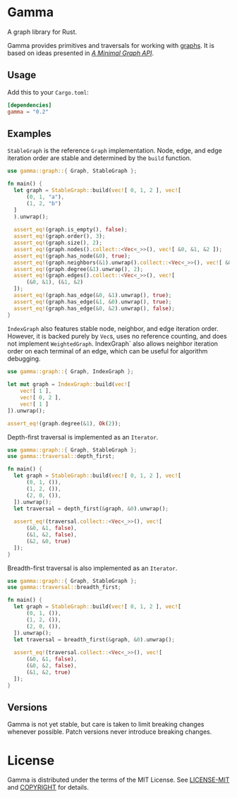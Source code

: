 # Gamma

A graph library for Rust.

Gamma provides primitives and traversals for working with [graphs](https://en.wikipedia.org/wiki/Graph_theory). It is based on ideas presented in *[A Minimal Graph API](https://depth-first.com/articles/2020/01/06/a-minimal-graph-api/)*.

## Usage

Add this to your `Cargo.toml`:

```toml
[dependencies]
gamma = "0.2"
```

## Examples

`StableGraph` is the reference `Graph` implementation. Node, edge, and
edge iteration order are stable and determined by the `build` function.

```rust
use gamma::graph::{ Graph, StableGraph };

fn main() {
  let graph = StableGraph::build(vec![ 0, 1, 2 ], vec![
      (0, 1, "a"),
      (1, 2, "b")
  ]
  ).unwrap();
  
  assert_eq!(graph.is_empty(), false);
  assert_eq!(graph.order(), 3);
  assert_eq!(graph.size(), 2);
  assert_eq!(graph.nodes().collect::<Vec<_>>(), vec![ &0, &1, &2 ]);
  assert_eq!(graph.has_node(&0), true);
  assert_eq!(graph.neighbors(&1).unwrap().collect::<Vec<_>>(), vec![ &0, &2 ]);
  assert_eq!(graph.degree(&1).unwrap(), 2);
  assert_eq!(graph.edges().collect::<Vec<_>>(), vec![
      (&0, &1), (&1, &2)
  ]);
  assert_eq!(graph.has_edge(&0, &1).unwrap(), true);
  assert_eq!(graph.has_edge(&1, &0).unwrap(), true);
  assert_eq!(graph.has_edge(&0, &2).unwrap(), false);
}
```

`IndexGraph` also features stable node, neighbor, and
edge iteration order. However, it is backed purely by `Vec`s, uses no reference
counting, and does not implement `WeightedGraph`. IndexGraph` also allows
neighbor iteration order on each terminal of an edge, which can be useful for
algorithm debugging.

```rust
use gamma::graph::{ Graph, IndexGraph };
 
let mut graph = IndexGraph::build(vec![
    vec![ 1 ],
    vec![ 0, 2 ],
    vec![ 1 ]
]).unwrap();

assert_eq!(graph.degree(&1), Ok(2));
```

Depth-first traversal is implemented as an `Iterator`.

```rust
use gamma::graph::{ Graph, StableGraph };
use gamma::traversal::depth_first;

fn main() {
  let graph = StableGraph::build(vec![ 0, 1, 2 ], vec![
      (0, 1, ()),
      (1, 2, ()),
      (2, 0, ()),
  ]).unwrap();
  let traversal = depth_first(&graph, &0).unwrap();
  
  assert_eq!(traversal.collect::<Vec<_>>(), vec![
      (&0, &1, false),
      (&1, &2, false),
      (&2, &0, true)
  ]);
}
```

Breadth-first traversal is also implemented as an `Iterator`.

```rust
use gamma::graph::{ Graph, StableGraph };
use gamma::traversal::breadth_first;

fn main() {
  let graph = StableGraph::build(vec![ 0, 1, 2 ], vec![
      (0, 1, ()),
      (1, 2, ()),
      (2, 0, ()),
  ]).unwrap();
  let traversal = breadth_first(&graph, &0).unwrap();
  
  assert_eq!(traversal.collect::<Vec<_>>(), vec![
      (&0, &1, false),
      (&0, &2, false),
      (&1, &2, true)
  ]);
}
```

## Versions

Gamma is not yet stable, but care is taken to limit breaking changes whenever
possible. Patch versions never introduce breaking changes.

# License

Gamma is distributed under the terms of the MIT License. See
[LICENSE-MIT](LICENSE-MIT) and [COPYRIGHT](COPYRIGHT) for details.